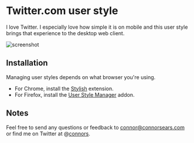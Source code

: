 # Twitter.com user style

I love Twitter. I especially love how simple it is on mobile and this user style brings that experience to the desktop web client.

<img src="https://raw.github.com/connors/twitter-user-style/master/screenshot.png" alt="screenshot" />

## Installation
Managing user styles depends on what browser you're using.  
 * For Chrome, install the [Stylish][3] extension.
 * For Firefox, install the [User Style Manager][4] addon.

## Notes
Feel free to send any questions or feedback to [connor@connorsears.com][1] or find me on Twitter at @[connors][2].


[1]: mailto:connor@connorsears.com        "Email Connor"
[2]: http://twitter.com/connors            "Connor Sears on Twitter"
[3]: https://chrome.google.com/webstore/detail/stylish/fjnbnpbmkenffdnngjfgmeleoegfcffe/related "Stylish Extension"
[4]: https://addons.mozilla.org/en-US/firefox/addon/user-style-manager/ "User Style Manager"
